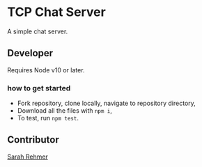 # TCP Chat Server
A simple chat server.

## Developer
Requires Node v10 or later.

### how to get started
* Fork repository, clone locally, navigate to repository directory,
* Download all the files with `npm i`,
* To test, run `npm test`. 

## Contributor
[Sarah Rehmer](https://github.com/Rehmsy)


